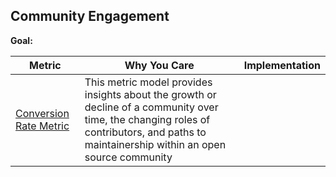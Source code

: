 ## Community Engagement

**Goal:** 

| Metric | Why You Care | Implementation |
| --- | --- | -- |
| [Conversion Rate Metric](conversion-rate-metric-model.md)| This metric model provides insights about the growth or decline of a community over time, the changing roles of contributors, and paths to maintainership within an open source community |
